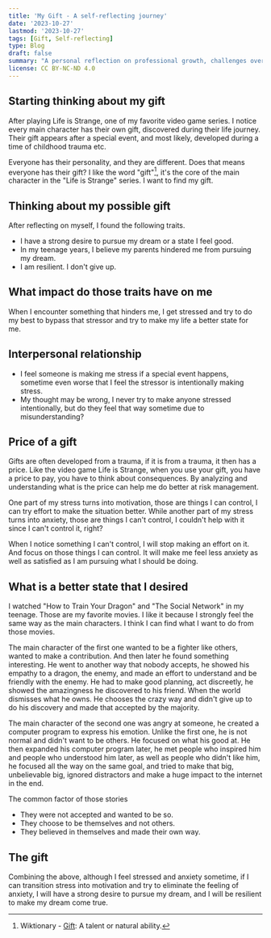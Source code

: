 ```yaml
---
title: 'My Gift - A self-reflecting journey'
date: '2023-10-27'
lastmod: '2023-10-27'
tags: [Gift, Self-reflecting]
type: Blog
draft: false
summary: "A personal reflection on professional growth, challenges overcome, and lessons learned throughout a software engineering career, with insights on continuous self-improvement and embracing change."
license: CC BY-NC-ND 4.0
---
```

## Starting thinking about my gift

After playing Life is Strange, one of my favorite video game series. I notice every main character has their own gift, discovered during their life journey. Their gift appears after a special event, and most likely, developed during a time of childhood trauma etc.

Everyone has their personality, and they are different. Does that means everyone has their gift? I like the word "gift"[^1], it's the core of the main character in the "Life is Strange" series. I want to find my gift.

## Thinking about my possible gift

After reflecting on myself, I found the following traits.

- I have a strong desire to pursue my dream or a state I feel good.
- In my teenage years, I believe my parents hindered me from pursuing my dream.
- I am resilient. I don't give up.

## What impact do those traits have on me

When I encounter something that hinders me, I get stressed and try to do my best to bypass that stressor and try to make my life a better state for me.

## Interpersonal relationship

- I feel someone is making me stress if a special event happens, sometime even worse that I feel the stressor is intentionally making stress.
- My thought may be wrong, I never try to make anyone stressed intentionally, but do they feel that way sometime due to misunderstanding?

## Price of a gift

Gifts are often developed from a trauma, if it is from a trauma, it then has a price. Like the video game Life is Strange, when you use your gift, you have a price to pay, you have to think about consequences. By analyzing and understanding what is the price can help me do better at risk management.

One part of my stress turns into motivation, those are things I can control, I can try effort to make the situation better. While another part of my stress turns into anxiety, those are things I can't control, I couldn't help with it since I can't control it, right?

When I notice something I can't control, I will stop making an effort on it. And focus on those things I can control. It will make me feel less anxiety as well as satisfied as I am pursuing what I should be doing.

## What is a better state that I desired

I watched "How to Train Your Dragon" and "The Social Network" in my teenage. Those are my favorite movies. I like it because I strongly feel the same way as the main characters. I think I can find what I want to do from those movies.

The main character of the first one wanted to be a fighter like others, wanted to make a contribution. And then later he found something interesting. He went to another way that nobody accepts, he showed his empathy to a dragon, the enemy, and made an effort to understand and be friendly with the enemy. He had to make good planning, act discreetly, he showed the amazingness he discovered to his friend. When the world dismisses what he owns. He chooses the crazy way and didn't give up to do his discovery and made that accepted by the majority.

The main character of the second one was angry at someone, he created a computer program to express his emotion. Unlike the first one, he is not normal and didn't want to be others. He focused on what his good at. He then expanded his computer program later, he met people who inspired him and people who understood him later, as well as people who didn't like him, he focused all the way on the same goal, and tried to make that big, unbelievable big, ignored distractors and make a huge impact to the internet in the end.

The common factor of those stories

- They were not accepted and wanted to be so.
- They choose to be themselves and not others.
- They believed in themselves and made their own way.

## The gift

Combining the above, although I feel stressed and anxiety sometime, if I can transition stress into motivation and try to eliminate the feeling of anxiety, I will have a strong desire to pursue my dream, and I will be resilient to make my dream come true.

[^1]: Wiktionary - [Gift](https://en.wiktionary.org/wiki/gift#Noun): A talent or natural ability.
